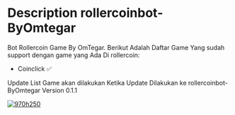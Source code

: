 # Description rollercoinbot-ByOmtegar

Bot Rollercoin Game By OmTegar. 
Berikut Adalah Daftar Game Yang sudah support dengan game yang Ada Di rollercoin:
- Coinclick ✅

Update List Game akan dilakukan Ketika Update Dilakukan ke rollercoinbot-ByOmtegar Version 0.1.1

<!--Start rollercoin.com code-->
<a href="https://rollercoin.com/?r=lafm6dbs">
<img src="https://static.rollercoin.com/static/img/ref/gen2/w970h250.gif" alt="970h250"/>
</a>
<!--End rollercoin.com code-->

